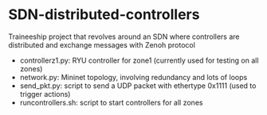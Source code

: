 # SDN-distributed-controllers
Traineeship project that revolves around an SDN where controllers are distributed and exchange messages with Zenoh protocol


- controllerz1.py: RYU controller for zone1 (currently used for testing on all zones)
- network.py: Mininet topology, involving redundancy and lots of loops
- send_pkt.py: script to send a UDP packet with ethertype 0x1111 (used to trigger actions)
- runcontrollers.sh: script to start controllers for all zones

